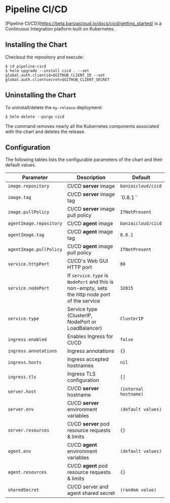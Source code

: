 # Pipeline CI/CD

[Pipeline CI/CD](https://beta.banzaicloud.io/docs/cicd/getting_started/ is a Continuous Integration platform built on Kubernetes.

## Installing the Chart

Checkout the repository and execute:

```console
$ cd pipeline-cicd
$ helm upgrade --install cicd . --set global.auth.clientid=$GITHUB_CLIENT_ID --set global.auth.clientsecret=$GITHUB_CLIENT_SECRET
```

## Uninstalling the Chart

To uninstall/delete the `my-release` deployment:

```console
$ helm delete --purge cicd
```

The command removes nearly all the Kubernetes components associated with the
chart and deletes the release.

## Configuration

The following tables lists the configurable parameters of the chart and their default values.

| Parameter               | Description                                                                                   | Default                 |
|-------------------------|-----------------------------------------------------------------------------------------------|-------------------------|
| `image.repository`      | CI/CD **server** image                                                                        | `banzaicloud/cicd`      |
| `image.tag`             | CI/CD **server** image tag                                                                    | `0.8.1``                |
| `image.pullPolicy`      | CI/CD **server** image pull policy                                                            | `IfNotPresent`          |
| `agentImage.repository` | CI/CD **agent** image                                                                         | `banzaicloud/cicd`      |
| `agentImage.tag`        | CI/CD **agent** image tag                                                                     | `0.8.1`                 |
| `agentImage.pullPolicy` | CI/CD **agent** image pull policy                                                             | `IfNotPresent`          |
| `service.httpPort`      | CI/CD's Web GUI HTTP port                                                                     | `80`                    |
| `service.nodePort`      | If `service.type` is `NodePort` and this is non-empty, sets the http node port of the service | `32015`                 |
| `service.type`          | Service type (ClusterIP, NodePort or LoadBalancer)                                            | `ClusterIP`             |
| `ingress.enabled`       | Enables Ingress for CI/CD                                                                     | `false`                 |
| `ingress.annotations`   | Ingress annotations                                                                           | `{}`                    |
| `ingress.hosts`         | Ingress accepted hostnames                                                                    | `nil`                   |
| `ingress.tls`           | Ingress TLS configuration                                                                     | `[]`                    |
| `server.host`           | CI/CD **server** hostname                                                                     | `(internal hostname)`   |
| `server.env`            | CI/CD **server** environment variables                                                        | `(default values)`      |
| `server.resources`      | CI/CD **server** pod resource requests & limits                                               | `{}`                    |
| `agent.env`             | CI/CD **agent** environment variables                                                         | `(default values)`      |
| `agent.resources`       | CI/CD **agent** pod resource requests & limits                                                | `{}`                    |
| `sharedSecret`          | CI/CD server and agent shared secret                                                          | `(random value)`        |
